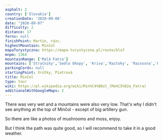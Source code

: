 ```yaml
---
asphalt: 2
country: ['Slovakia']
creationDate: '2020-09-08'
date: "2020-09-07"
difficulty: 2
distance: 17
ferns: null
finishPoint: Martin, rázc.
highestMountain: Minčol
mapaTurystyczna: https://mapa-turystyczna.pl/route/blo7
mnpm: 1364
mountainRange: ['Malá Fatra']
mountains: ['Stračniky','Sedlo Okopy', 'Kriva','Raztoky', 'Razsosna','Uplaz']
parkingCords: null
startingPoint: Vrútky, Piatrová
title: Minčol
type: tour
wiki: https://pl.wikipedia.org/wiki/Min%C4%8Dol_(Ma%C5%82a_Fatra)
additionalWithGoogleMaps: 2
---
```


There was very wet and a mountains were also very low. That's why I didn't see anything at the top of Minčol - except of big artillery gun.

So there are like a photos of mushrooms and moss, enjoy.

But I think the path was quite good, so I will recommend to take it in a good weather.
